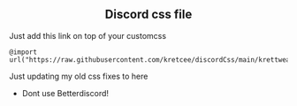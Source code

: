 <h2 align="center">Discord css file</h2>

Just add this link on top of your customcss 
```
@import url("https://raw.githubusercontent.com/kretcee/discordCss/main/krettweak.user.css");
```
Just updating my old css fixes to here

- Dont use Betterdiscord!
